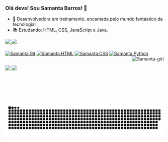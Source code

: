 ### Olá devs! Sou Samanta Barros! 👋
- 🤩 Desenvolvedora em treinamento, encantada pelo mundo fantástico da tecnologia!
- 📚 Estudando: HTML, CSS, JavaScript e Java.

<div>
  <a href="https://github.com/samantabarros">
  <img height="200cm" src = "https://github-readme-stats.vercel.app/api?username=samantabarros&show_icons=true&theme=midnight-purple&include_all_commits=true&count_private=true"/>
  <img height="200cm" src = "https://github-readme-stats.vercel.app/api/top-langs/?username=samantabarros&theme=midnight-purple&langs_count= 16" />
</div>
  
<div style="display: inline_block"><br>
  <img align="center" alt="Samanta.Git" height="30" width="40" src='https://cdn.jsdelivr.net/gh/devicons/devicon/icons/git/git-original.svg'>
  <img align="center" alt="Samanta.HTML" height="30" width="40" src='https://cdn.jsdelivr.net/gh/devicons/devicon/icons/html5/html5-original.svg'>
  <img align="center" alt="Samanta.CSS" height="30" width="40" src='https://cdn.jsdelivr.net/gh/devicons/devicon/icons/css3/css3-original.svg'>
  <img align="center" alt="Samanta.Python" height="30" width="40" src='https://cdn.jsdelivr.net/gh/devicons/devicon/icons/python/python-original.svg'> 
  <img align="right" height="150cm" alt="Samanta-girl" src="https://media.giphy.com/media/9EatplxEzlxDHM9BK7/giphy.gif">
</div>
  
##
  <div>
    <a href="mailto:samantadesenvolvedora@gmail.com" target"_blank"><img src="https://img.shields.io/badge/Gmail-D14836?style=for-the-badge&logo=gmail&logoColor=white" target="_blank"></a>
    <a href="https://www.linkedin.com/in/samantabarros" target"_blank"><img src="https://img.shields.io/badge/LinkedIn-0077B5?style=for-the-badge&logo=linkedin&logoColor=white"target"_blank"></a>                       
  
  </div>
  
  ![Snake animation](https://github.com/samantabarros/samantabarros/blob/output/github-contribution-grid-snake.svg)
  
